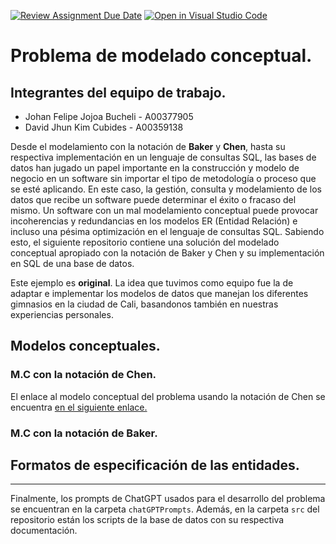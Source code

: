[![Review Assignment Due Date](https://classroom.github.com/assets/deadline-readme-button-24ddc0f5d75046c5622901739e7c5dd533143b0c8e959d652212380cedb1ea36.svg)](https://classroom.github.com/a/Xf2EcXKu)
[![Open in Visual Studio Code](https://classroom.github.com/assets/open-in-vscode-718a45dd9cf7e7f842a935f5ebbe5719a5e09af4491e668f4dbf3b35d5cca122.svg)](https://classroom.github.com/online_ide?assignment_repo_id=10936482&assignment_repo_type=AssignmentRepo)
# Problema de modelado conceptual.

## Integrantes del equipo de trabajo.
- Johan Felipe Jojoa Bucheli - A00377905 
- David Jhun Kim Cubides - A00359138

Desde el modelamiento con la notación de **Baker** y **Chen**, hasta su respectiva implementación en un lenguaje de consultas SQL, las bases de datos han jugado un papel importante en la construcción y modelo de negocio en un software sin importar el tipo de metodología o proceso que se esté aplicando. En este caso, la gestión, consulta y modelamiento de los datos que recibe un software puede determinar el éxito o fracaso del mismo. Un software con un mal modelamiento conceptual puede provocar incoherencias y redundancias en los modelos ER (Entidad Relación) e incluso una pésima optimización en el lenguaje de consultas SQL. Sabiendo esto, el siguiente repositorio contiene una solución del modelado conceptual apropiado con la notación de Baker y Chen y su implementación en SQL de una base de datos.

Este ejemplo es **original**. La idea que tuvimos como equipo fue la de adaptar e implementar los modelos de datos que manejan los diferentes gimnasios en la ciudad de Cali, basandonos también en nuestras experiencias personales.

## Modelos conceptuales.

### M.C con la notación de Chen.
El enlace al modelo conceptual del problema usando la notación de Chen se encuentra [en el siguiente enlace.](https://drive.google.com/file/d/1h7NzFOnP2HZ8ZSzdpOk1uNiFU8zcygUr/view?usp=sharing)

### M.C con la notación de Baker.

## Formatos de especificación de las entidades.

---

Finalmente, los prompts de ChatGPT usados para el desarrollo del problema se encuentran en la carpeta `chatGPTPrompts`. Además, en la carpeta `src` del repositorio están los scripts de la base de datos con su respectiva documentación.